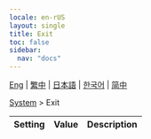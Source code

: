 ```yaml
---
locale: en-rUS
layout: single
title: Exit
toc: false
sidebar:
  nav: "docs"
---
```

[Eng](/dancexr/menu/2025.4/system/exit) | [繁中](/tw/dancexr/menu/2025.4/system/exit) | [日本語](/jp/dancexr/menu/2025.4/system/exit) | [한국어](/kr/dancexr/menu/2025.4/system/exit) | [简中](/zh/dancexr/menu/2025.4/system/exit)

[System](../menu#System) > Exit



| Setting | Value | Description |
| :--- | --- | :--- |
